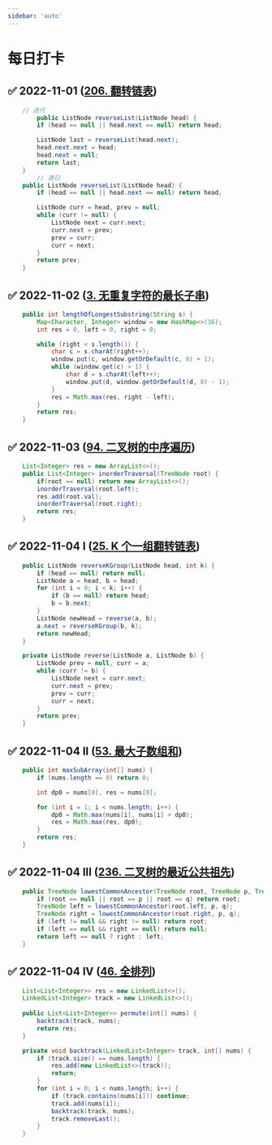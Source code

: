 ```yaml
---
sidebar: 'auto'
---
```


# 每日打卡

## ✅ 2022-11-01 ([206. 翻转链表](https://leetcode.cn/problems/reverse-linked-list/))

```java
    // 迭代
		public ListNode reverseList(ListNode head) {
        if (head == null || head.next == null) return head;

        ListNode last = reverseList(head.next);
        head.next.next = head;
        head.next = null;
        return last;
    }
		// 递归
    public ListNode reverseList(ListNode head) {
        if (head == null || head.next == null) return head;

        ListNode curr = head, prev = null;
        while (curr != null) {
            ListNode next = curr.next;
            curr.next = prev;
            prev = curr;
            curr = next;
        }
        return prev;
    }
```

## ✅ 2022-11-02 ([3. 无重复字符的最长子串](https://leetcode.cn/problems/longest-substring-without-repeating-characters/))

```java
    public int lengthOfLongestSubstring(String s) {
        Map<Character, Integer> window = new HashMap<>(16);
        int res = 0, left = 0, right = 0;

        while (right < s.length()) {
            char c = s.charAt(right++);
            window.put(c, window.getOrDefault(c, 0) + 1);
            while (window.get(c) > 1) {
                char d = s.charAt(left++);
                window.put(d, window.getOrDefault(d, 0) - 1);
            }
            res = Math.max(res, right - left);
        }
        return res;
    }
```

## ✅ 2022-11-03 ([94. 二叉树的中序遍历](https://leetcode.cn/problems/binary-tree-inorder-traversal/))

```java
    List<Integer> res = new ArrayList<>();
    public List<Integer> inorderTraversal(TreeNode root) {
        if(root == null) return new ArrayList<>();
        inorderTraversal(root.left);
        res.add(root.val);
        inorderTraversal(root.right);
        return res;
    }
```

## ✅ 2022-11-04 I ([25. K 个一组翻转链表](https://leetcode.cn/problems/reverse-nodes-in-k-group/))
```java
    public ListNode reverseKGroup(ListNode head, int k) {
        if (head == null) return null;
        ListNode a = head, b = head;
        for (int i = 0; i < k; i++) {
            if (b == null) return head;
            b = b.next;
        }
        ListNode newHead = reverse(a, b);
        a.next = reverseKGroup(b, k);
        return newHead;
    }

    private ListNode reverse(ListNode a, ListNode b) {
        ListNode prev = null, curr = a;
        while (curr != b) {
            ListNode next = curr.next;
            curr.next = prev;
            prev = curr;
            curr = next;
        }
        return prev;
    }
```

## ✅ 2022-11-04 II ([53. 最大子数组和](https://leetcode.cn/problems/maximum-subarray/))
```java
    public int maxSubArray(int[] nums) {
        if (nums.length == 0) return 0;

        int dp0 = nums[0], res = nums[0];

        for (int i = 1; i < nums.length; i++) {
            dp0 = Math.max(nums[i], nums[i] + dp0);
            res = Math.max(res, dp0);
        }
        return res;
    }
```

## ✅ 2022-11-04 III ([236. 二叉树的最近公共祖先](https://leetcode.cn/problems/lowest-common-ancestor-of-a-binary-tree/))
```java
    public TreeNode lowestCommonAncestor(TreeNode root, TreeNode p, TreeNode q) {
        if (root == null || root == p || root == q) return root;
        TreeNode left = lowestCommonAncestor(root.left, p, q);
        TreeNode right = lowestCommonAncestor(root.right, p, q);
        if (left != null && right != null) return root;
        if (left == null && right == null) return null;
        return left == null ? right : left;
    }

```

## ✅ 2022-11-04 IV ([46. 全排列](https://leetcode.cn/problems/permutations/))
```java
    List<List<Integer>> res = new LinkedList<>();
    LinkedList<Integer> track = new LinkedList<>();
    
    public List<List<Integer>> permute(int[] nums) {
        backtrack(track, nums);
        return res;
    }

    private void backtrack(LinkedList<Integer> track, int[] nums) {
        if (track.size() == nums.length) {
            res.add(new LinkedList<>(track));
            return;
        }
        for (int i = 0; i < nums.length; i++) {
            if (track.contains(nums[i])) continue;
            track.add(nums[i]);
            backtrack(track, nums);
            track.removeLast();
        }
    }
```